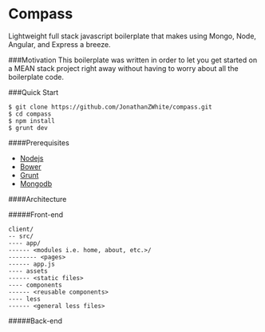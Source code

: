 Compass
=======

Lightweight full stack javascript boilerplate that makes using Mongo, Node, Angular, and Express a breeze.

###Motivation
This boilerplate was written in order to let you get started on a MEAN stack project right away without having to worry about all the boilerplate code. 

###Quick Start
```
$ git clone https://github.com/JonathanZWhite/compass.git
$ cd compass
$ npm install
$ grunt dev
```

####Prerequisites
- [Nodejs](http://nodejs.org/download/)
- [Bower](http://bower.io/)
- [Grunt](http://gruntjs.com/installing-grunt)
- [Mongodb](http://docs.mongodb.org/manual/installation/)

####Architecture

#####Front-end
```
client/ 
-- src/
---- app/
------ <modules i.e. home, about, etc.>/
-------- <pages>
------ app.js
---- assets
------ <static files>
---- components
------ <reusable components>
---- less
------ <general less files>
```


#####Back-end
